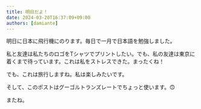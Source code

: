 ```yaml
---
title: 明日だよ！
date: 2024-03-20T16:37:09+09:00
authors: [damiante]
---
```

明日に日本に飛行機にのります。毎日で一月で日本語を勉強しました。

私と友達は私たちのロゴをTシャツでプリントしたい。でも、私の友達は東京に着くまで待っています。これは私をストレスできた。まったくね！

でも、これは旅行しますね。私は楽しみたいです。

そして、このポストはグーゴルトランズレートでちょっと使います。🙃

またね。